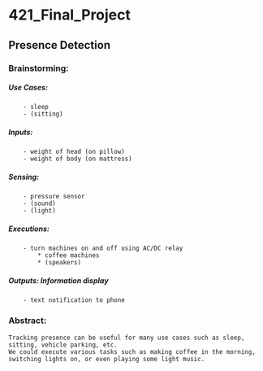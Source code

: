 # 421_Final_Project
## Presence Detection

### Brainstorming:
#####	Use Cases: 
		- sleep
		- (sitting)
#####	Inputs:
		- weight of head (on pillow)
		- weight of body (on mattress)
#####	Sensing:
		- pressure sensor
		- (sound)
		- (light) 
#####	Executions:
		- turn machines on and off using AC/DC relay
			* coffee machines
			* (speakers)
#####	Outputs: Information display
		- text notification to phone


### Abstract:
	Tracking presence can be useful for many use cases such as sleep, sitting, vehicle parking, etc. 
	We could execute various tasks such as making coffee in the morning, switching lights on, or even playing some light music.


